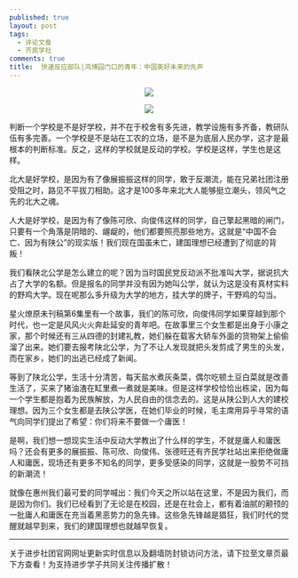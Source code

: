 ```yaml
---
published: true
layout: post
tags:
  - 评论文章
  - 齐民学社
comments: true
title:  快速反应部队|鸿博园门口的青年：中国美好未来的先声 
---
```


<p align="center"><img src="https://i.loli.net/2018/10/13/5bc1b5444d204.jpg"></p>

<p align="center"><img src="https://i.loli.net/2018/10/13/5bc1b54461b9e.jpg"></p>

判断一个学校是不是好学校，并不在于校舍有多先进，教学设施有多齐备，教研队伍有多完善。一个学校是不是站在工农的立场，是不是为底层人民办学，这才是最根本的判断标准。反之，这样的学校就是反动的学校。学校是这样，学生也是这样。

北大是好学校，是因为有了像展振振这样的同学，敢于反潮流，能在兄弟社团注册受阻之时，路见不平拔刀相助。这才是100多年来北大人能够挺立潮头，领风气之先的北大之魂。

人大是好学校，是因为有了像陈可欣、向俊伟这样的同学，自己擎起黑暗的闸门，只要有一个角落是阴暗的、龌龊的，他们都要照亮那些地方。这就是“中国不会亡、因为有陕公”的现实版！我们现在国虽未亡，建国理想已经遭到了彻底的背叛！

我们看陕北公学是怎么建立的呢？因为当时国民党反动派不批准叫大学，据说抗大占了大学的名额。但是报名的同学并没有因为她叫公学，就认为这是没有真材实料的野鸡大学。现在呢那么多升级为大学的地方，挂大学的牌子，干野鸡的勾当。

星火燎原未刊稿第6集里有一个故事，我们的陈可欣，向俊伟同学如果穿越到那个时代，也一定是风风火火奔赴延安的青年吧。在故事里三个女生都是出身于小康之家，那个时候还有三从四德的封建礼教，她们躲在载客大轿车外面的货物架上偷偷溜了出来。她们要去报考陕北公学，为了不让人发现就把头发剪成了男生的头发，而在家乡，她们的出逃已经成了新闻。

等到了陕北公学，生活十分清苦，每天盐水煮灰条菜，偶尔吃顿土豆白菜就是改善生活了，买来了猪油渣在缸里煮一煮就是美味。但是这样学校恰恰出栋梁，因为每一个学生都是抱着为民族解放，为人民自由的信念去的。这是从陕公到人大的建校理想。因为三个女生都是去陕公学医，在她们毕业的时候，毛主席用异乎寻常的语气向同学们提出了希望：你们将来不要做一个庸医！

是啊，我们想一想现实生活中反动大学教出了什么样的学生，不就是庸人和庸医吗？还会有更多的展振振、陈可欣、向俊伟、张德旺还有齐民学社站出来拒绝做庸人和庸医，现场还有更多不知名的同学，更多受感染的同学，这就是一股势不可挡的新潮流！

就像在惠州我们最可爱的同学喊出：我们今天之所以站在这里，不是因为我们，而是因为你们。我们已经看到了无论是在校园，还是在社会上，都有着油腻的颟顸的一批庸人和庸医在充当着黑恶势力的急先锋。这些急先锋越是猖狂，我们时代的觉醒就越早到来，我们的建国理想也就越早恢复。

---
关于进步社团官网网址更新实时信息以及翻墙防封锁访问方法，请下拉至文章页最下方查看！为支持进步学子共同关注传播扩散！

